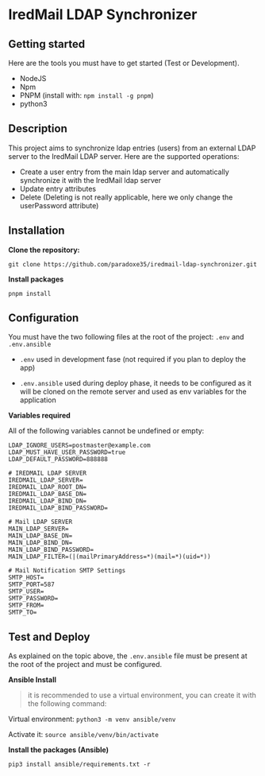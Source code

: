 # IredMail LDAP Synchronizer

## Getting started

Here are the tools you must have to get started (Test or Development).

- NodeJS
- Npm
- PNPM (install with: `npm install -g pnpm`)
- python3

## Description

This project aims to synchronize ldap entries (users) from an external LDAP server to the IredMail LDAP server.
Here are the supported operations:

- Create a user entry from the main ldap server and automatically synchronize it with the IredMail ldap server
- Update entry attributes
- Delete (Deleting is not really applicable, here we only change the userPassword attribute)

## Installation

**Clone the repository:**

```
git clone https://github.com/paradoxe35/iredmail-ldap-synchronizer.git
```

**Install packages**

`pnpm install`

## Configuration

You must have the two following files at the root of the project: `.env` and `.env.ansible`

- `.env` used in development fase (not required if you plan to deploy the app)

- `.env.ansible` used during deploy phase, it needs to be configured as it will be cloned on the remote server and used as env variables for the application

**Variables required**

All of the following variables cannot be undefined or empty:

```
LDAP_IGNORE_USERS=postmaster@example.com
LDAP_MUST_HAVE_USER_PASSWORD=true
LDAP_DEFAULT_PASSWORD=888888

# IREDMAIL LDAP SERVER
IREDMAIL_LDAP_SERVER=
IREDMAIL_LDAP_ROOT_DN=
IREDMAIL_LDAP_BASE_DN=
IREDMAIL_LDAP_BIND_DN=
IREDMAIL_LDAP_BIND_PASSWORD=

# Mail LDAP SERVER
MAIN_LDAP_SERVER=
MAIN_LDAP_BASE_DN=
MAIN_LDAP_BIND_DN=
MAIN_LDAP_BIND_PASSWORD=
MAIN_LDAP_FILTER=(|(mailPrimaryAddress=*)(mail=*)(uid=*))

# Mail Notification SMTP Settings
SMTP_HOST=
SMTP_PORT=587
SMTP_USER=
SMTP_PASSWORD=
SMTP_FROM=
SMTP_TO=
```

## Test and Deploy

As explained on the topic above, the `.env.ansible` file must be present at the root of the project and must be configured.

**Ansible Install**

> it is recommended to use a virtual environment, you can create it with the following command:

Virtual environment: `python3 -m venv ansible/venv`

Activate it: `source ansible/venv/bin/activate`

**Install the packages (Ansible)**

`pip3 install ansible/requirements.txt -r`

